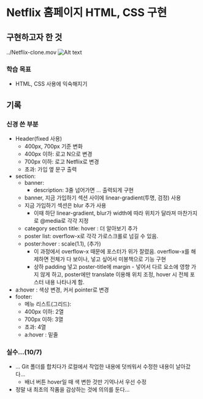 # Netflix 홈페이지 HTML, CSS 구현

## 구현하고자 한 것

../Netflix-clone.mov
![Alt text](image.png)

### 학습 목표

- HTML, CSS 사용에 익숙해지기

## 기록

### 신경 쓴 부분

- Header(fixed 사용)
  - 400px, 700px 기준 변화
  - 400px 이하: 로고 N으로 변경
  - 700px 이하: 로고 Netflix로 변경
  - 초과: 가입 옆 문구 출력
- section:
  - banner:
    - description: 3줄 넘어가면 ... 출력되게 구현
  - banner, 지금 가입하기 섹션 사이에 linear-gradient(투명, 검정) 사용
  - 지금 가입하기 섹션은 blur 추가 사용
    - 이때 하단 linear-gradient, blur가 width에 따라 위치가 달라져 마찬가지로 @media로 각각 지정
  - category section title: hover : 더 알아보기 추가
  - poster list: overflow-x로 각각 가로스크롤로 넘길 수 있음.
  - poster:hover : scale(1.1), (추가)
    - 이 과정에서 overflow-x 때문에 포스터가 위가 잘렸음. overflow-x를 해제하면 전체가 다 보이나, 넣고 싶어서 미봉책으로 기능 구현
    - 상하 padding 넣고 poster-title에 margin - 넣어서 다르 요소에 영향 가지 않게 하고, poster에만 translate 이용해 위치 조정, hover 시 전체 포스터 내용 나타나게 함.
- a:hover : 색상 변경, 커서 pointer로 변경
- footer:
  - 메뉴 리스트(그리드):
  - 400px 이하: 2열
  - 700px 이하: 3열
  - 초과: 4열
  - a:hover : 밑줄

### 실수...(10/7)

- ... Git 폴더를 합치다가 로컬에서 작업한 내용에 덧씌워서 수정한 내용이 날아갔다...
  - 배너 버튼 hover일 때 색 변한 것만 기억나서 우선 수정
- 정말 내 최초의 작품을 감상하는 것에 의의를 둔다...
